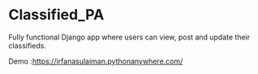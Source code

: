 # Classified_PA
Fully functional Django app where users can view, post and update their classifieds.

Demo :https://irfanasulaiman.pythonanywhere.com/
